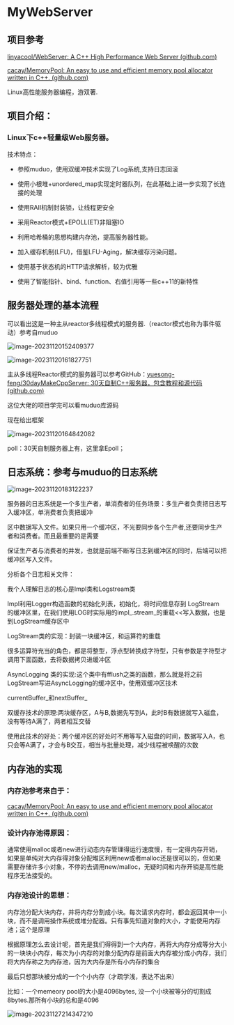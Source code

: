 # MyWebServer

## 项目参考

[linyacool/WebServer: A C++ High Performance Web Server (github.com)](https://github.com/linyacool/WebServer)

[cacay/MemoryPool: An easy to use and efficient memory pool allocator written in C++. (github.com)](https://github.com/cacay/MemoryPool)

Linux高性能服务器编程，游双著.

## 项目介绍：

### Linux下c++轻量级Web服务器。

技术特点：

* 参照muduo，使用双缓冲技术实现了Log系统,支持日志回滚

* 使用小根堆+unordered_map实现定时器队列，在此基础上进一步实现了长连接的处理

* 使用RAII机制封装锁，让线程更安全

* 采用Reactor模式+EPOLL(ET)非阻塞IO

* 利用哈希桶的思想构建内存池，提高服务器性能。

* 加入缓存机制(LFU)，借鉴LFU-Aging，解决缓存污染问题。

* 使用基于状态机的HTTP请求解析，较为优雅

* 使用了智能指针、bind、function、右值引用等一些c++11的新特性

  



## 服务器处理的基本流程

可以看出这是一种主从reactor多线程模式的服务器.（reactor模式也称为事件驱动）参考自muduo

![image-20231120152409377](C:\Users\16537\AppData\Roaming\Typora\typora-user-images\image-20231120152409377.png)



![image-20231120161827751](C:\Users\16537\AppData\Roaming\Typora\typora-user-images\image-20231120161827751.png)

主从多线程Reactor模式的服务器可以参考GitHub：[yuesong-feng/30dayMakeCppServer: 30天自制C++服务器，包含教程和源代码 (github.com)](https://github.com/yuesong-feng/30dayMakeCppServer)

这位大佬的项目学完可以看muduo库源码



现在给出框架

![image-20231120164842082](C:\Users\16537\AppData\Roaming\Typora\typora-user-images\image-20231120164842082.png)







poll：30天自制服务器上有，这里拿Epoll；

## 日志系统：参考与muduo的日志系统

![image-20231120183122237](C:\Users\16537\AppData\Roaming\Typora\typora-user-images\image-20231120183122237.png)

服务器的⽇志系统是⼀个多⽣产者，单消费者的任务场景：多⽣产者负责把⽇志写⼊缓冲区，单消费者负责把缓冲

区中数据写⼊⽂件。如果只⽤⼀个缓冲区，不光要同步各个⽣产者,还要同步⽣产者和消费者。⽽且最重要的是需要

保证⽣产者与消费者的并发，也就是前端不断写⽇志到缓冲区的同时，后端可以把缓冲区写⼊⽂件。

分析各个日志相关文件：

我个人理解日志的核心是Impl类和Logstream类

Impl利用Logger构造函数的初始化列表，初始化，将时间信息存到 LogStream 的缓冲区⾥，在我们使用LOG时实际用的impl_.stream_的重载<<写入数据，也是到LogStream缓存区中   

LogStream类的实现：封装一块缓冲区，和运算符的重载

很多运算符充当的角色，都是将整型，浮点型转换成字符型，只有参数是字符型才调用下面函数，去将数据拷贝进缓冲区



AsyncLogging 类的实现:这个类中有fflush之类的函数，那么就是将之前LogStream写进AsyncLogging的缓冲区中，使用双缓冲区技术

currentBuffer_和nextBuffer_

双缓存技术的原理:两块缓存区，A与B,数据先写到A，此时B有数据就写入磁盘，没有等待A满了，两者相互交替

使用此技术的好处：两个缓冲区的好处时不用等写入磁盘的时间，数据写入A，也只会等A满了，才会与B交互，相当与批量处理，减少线程被唤醒的次数

## 内存池的实现

### 内存池参考来自于：

[cacay/MemoryPool: An easy to use and efficient memory pool allocator written in C++. (github.com)](https://github.com/cacay/MemoryPool)

### 设计内存池得原因：

通常使用malloc或者new进行动态内存管理得运行速度慢，有一定得内存开销，如果是单纯对大内存得对象分配堆区利用new或者malloc还是很可以的，但如果需要存储许多小对象，不停的去调用new/malloc，无疑时间和内存开销是高性能程序无法接受的。

### 内存池设计的思想：

内存池分配大块内存，并将内存分割成小块。每次请求内存时，都会返回其中一小块，而不是调用操作系统或堆分配器。只有事先知道对象的大小，才能使用内存池；这个是原理

根据原理怎么去设计呢，首先是我们得得到一个大内存，再将大内存分成等分大小的一块块小内存，每次为小内存的对象分配内存是前面大内存被分成小内存，我们将大内存称之为内存池，因为大内存是所有小内存的集合

最后只想那块被分成的一个个小内存（才疏学浅，表达不出来）

比如：一个memeory pool的大小是4096bytes, 没一个小块被等分的切割成8bytes.那所有小块的总和是4096

![image-20231127214347210](C:\Users\16537\AppData\Roaming\Typora\typora-user-images\image-20231127214347210.png)

